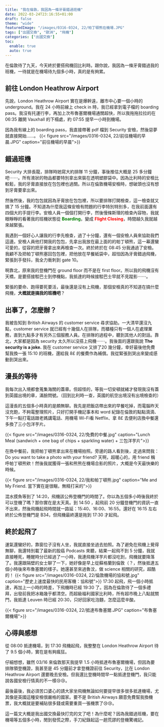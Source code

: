 ```yaml
---
title: "我在倫敦，我因為一條牙膏錯過班機"
date: 2022-03-24T23:16:55+01:00
draft: false
theme: "wide"
featuredImage: "/images/0316-0324, 22/帕丁頓熊在機場.JPG"
tags: ["出國交換", "歐洲", "飛機"]
categories: ["出國交換"]
toc:
  enable: true
  auto: true
---
```

在倫敦待了九天，今天終於要搭飛機回比利時。跟你說，我因為一條牙膏錯過我的班機，一待就是在機場待九個多小時，真的是有夠累。

## 前往 London Heathrow Airport
先說，London Heathrow Airport 實在是爆幹遠，離市中心要一個小時的 underground。我在 24 小時前線上 check in 時，我已經拿到電子檔的 boarding pass。我沒有托運行李，再加上次布魯塞爾機場通關超快，所以我拖拖拉拉的在 06:35 離開 Vauxhall 的下榻處，約 07:55 提早一小時到機場。

因為我有線上的 boarding pass，我直接帶著 pdf 檔到 Security 安檢，然後惡夢就直接開始......。
{{< figure src="/images/0316-0324, 22/前往機場的早晨.JPG" caption="前往機場的早晨">}}
## 錯過班機
Security 大排長龍，排隊時她寫大約排隊 11 分鐘，事後推估大概是 25 多分鐘吧⋯⋯。所有液狀的物品都要特別拿出來裝在透明塑膠袋中。因為比利時的安檢比較鬆，我的牙膏直接放在包包裡也過關。所以在倫敦機場安檢時，想破頭也沒有想到牙膏要拿出來。

然後然後，我的包包就因為牙膏放在包包裡，所以要排隊打開檢查，這一檢查就又搞了 15 分鐘。不知道為什麼我這條安檢有問題的行李特別特別多，在我前面還有四個大的手提行李。安檢人員一個個打開行李，然後慢條斯理的檢查內容物，我就眼睜睜的看著我的班機狀態從 <font color=green>**Boarding**</font>，變成 <font color=red>**Flight Closing**</font>，時間越久我就越來越緊張。

我遇到一個好心人讓我的行李先檢查，過了十分鐘，還有一個安檢人員來協助我們這邊。安檢人員他打開我的包包，先拿出我放在最上面的的帕丁頓熊，這一幕還蠻可愛的，從容的把牙膏拿出來再檢查一次。終於終於在 08:45 分我通過了安檢。我顧不及把帕丁頓熊塞回包包裡，把他放在早餐紙袋中，超怕因為牙膏錯過飛機，緊張到手發抖，我全力衝刺到 gate 10。

啊靠北，原來我的登機門在 ground floor 而不是在 first floor。所以我的飛機沒有天橋，是要搭接駁巴士到停機點，我抵達的時候接駁巴士早就不見蹤影⋯⋯。

緊張的要命、跑得要死要活，最後還是沒有上飛機，那個安檢真的不知道在搞什麼飛機，**大概就是搞我的班機吧**？

## 出事了，怎麼辦？
我被告知到 British Airways 的 customer service 尋求協助。一大清早還沒九點，customer service 就已經有十幾個人在排隊，而櫃檯只有一個人在處理業務，直到九點多才有另外三個服務人員。在排隊的過程中，聽到其他人的對話。靠北，大家都是因為 security 太久所以沒搭上飛機⋯⋯。我後面的還跟我說 **The security is a joke.**
我在 customer service 又排了20 幾分鐘，幸好最後他免費幫我換一張 15:10 的班機，還給我 8£ 的餐費作為補償。我從緊張到哭出來變成感動到哭出來。

## 漫長的等待
我每次出入境都會蒐集海關的蓋章。但超怪的，等我一切安頓就緒才發現我沒有蓋到英國出境的章，滿臉問號。（回到比利時一查，英國的航空出境沒有出境檢查的）

這漫長的五個多小時真的是頗無聊。我先是把飯店帶出來的早餐吃掉，而電腦昨天沒充飽，不夠電整理照片，只好打開手機記事本和 word 紀錄在倫敦的點點滴滴、下午一點打電話跟老媽講電話、用機場 Wi-Fi看 Netflix、拿 8£ 去便利店換中餐還多換了三小包洋芋片。

{{< figure src="/images/0316-0324, 22/免費的中餐.jpg" caption="Lunch Meal (sandwich + one bag of chips + sparkling water) + 三包洋芋片">}}

在換中餐前，我把帕丁頓熊拿出來在機場拍照。旁邊的路人看到後，走過來問我：Do you want to take a photo with your friend? 天啊，超暖心的，用 friend 稱呼帕丁頓熊欸！然後我就獲得一張和熊熊在機場合影的照片，大概是今天最快樂的時候。

{{< figure src="/images/0316-0324, 22/我和帕丁頓熊.jpg" caption="Me and My Friend. 當下實在是很睏，無精打采的">}}

混水摸魚等到了 14:20，飛機該公佈登機門的時間了。你以為五個多小時後我終於可以登機了嗎？那你實在是太天真。到 14:50 ，起飛前 20 分鐘登機門的資訊一直不出來，然後飛機起飛時間就一路延：15:40、16:00、16:55。還好在 16:15 左右終於公佈登機門是 B34，但飛機最終還是拖到 17:30 才起飛。

## 終於起飛了
運氣還蠻好的，靠窗位子沒有人坐，我就直接坐過去拍照。為了避免在飛機上覺得無聊，我還特別載了最新的股癌 Podcasts 來聽，結果一起飛不到 5 分鐘，我就直接睡死，睡醒時分已經過了一小時，我連飛機洋芋片都沒吃到，飛機就要降落了。我還跟隔壁的女士聊了一下，她好像是早上從蘇格蘭到倫敦（？，然後抵達五個小時後來布魯塞爾的樣子。她還甚至來過魯汶，做 science 相關的研究，超酷的！
{{< figure src="/images/0316-0324, 22/倫敦機場的協和號.jpg" caption="歷史上速度最快的民用客機：協和號">}}
17:30 起飛，飛一個小時抵達，再加上一小時的時差，下飛機時已經 19:30 了。因為在倫敦待了一個多禮拜，出發前我把冰箱幾乎都清空。而超級福利國家比利時，所有超市晚上八點就關門，我抵達 Leuven 時已經 20:30，只好回家吃泡麵，怎麼這麼辛酸。

{{< figure src="/images/0316-0324, 22/抵達布魯塞爾.JPG" caption="布魯塞爾機場">}}

## 心得與感想
從 08:00 抵達機場，到 17:30 飛機起飛，我整整在 London Heathrow Airport 待了 9.5 個小時，實在是有夠瘋狂。

仔細想想，雖然 03/16 來倫敦那天我提早 1.5 小時抵達布魯塞爾機場，但因為要排隊領登機證，我甚至是 45 分鐘前才拿登機證前往 Security，比在 London Heathrow Airport 還要晚去安檢。但我還比登機時間早一點抵達登機門，我只能說各國安檢行情真的不一樣😢😢。

最後最後，我必須苦口婆心的請大家坐飛機無論如何要提早很多很多抵達機場，尤其像是英國這種安檢很嚴格的國家。要不是 British Airways 願意免費幫我換機票，我大概就是要補貼很多錢或需要重買一張機票了😢😢。

這一篇文大概是我出國交換最快打完的文了吧！為什麼呢？因為我錯過班機，要在機場等五個多小時，閒到發慌之際，手刀紀錄起這一趟荒謬的登機驚魂記。